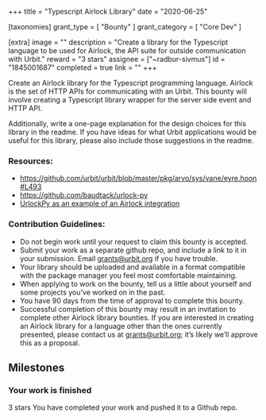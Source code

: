 +++
title = "Typescript Airlock Library"
date = "2020-06-25"

[taxonomies]
grant_type = [ "Bounty" ]
grant_category = [ "Core Dev" ]

[extra]
image = ""
description = "Create a library for the Typescript language to be used for Airlock, the API suite for outside communication with Urbit."
reward = "3 stars"
assignee = ["~radbur-sivmus"]
id = "1845001687"
completed = true
link = ""
+++

Create an Airlock library for the Typescript programming language. Airlock is the set of HTTP APIs for communicating with an Urbit. This bounty will involve creating a Typescript library wrapper for the server side event and HTTP API.

Additionally, write a one-page explanation for the design choices for this library in the readme. If you have ideas for what Urbit applications would be useful for this library, please also include those suggestions in the readme.

### Resources:

- https://github.com/urbit/urbit/blob/master/pkg/arvo/sys/vane/eyre.hoon#L493
- https://github.com/baudtack/urlock-py
- [UrlockPy as an example of an Airlock integration](https://github.com/urbit/docs/pull/892)

### Contribution Guidelines:

- Do not begin work until your request to claim this bounty is accepted.
- Submit your work as a separate github repo, and include a link to it in your submission. Email grants@urbit.org if you have trouble.
- Your library should be uploaded and available in a format compatible with the package manager you feel most comfortable maintaining.
- When applying to work on the bounty, tell us a little about yourself and some projects you’ve worked on in the past.
- You have 90 days from the time of approval to complete this bounty.
- Successful completion of this bounty may result in an invitation to complete other Airlock library bounties. If you are interested in creating an Airlock library for a language other than the ones currently presented, please contact us at grants@urbit.org; it’s likely we’ll approve this as a proposal.

## Milestones

### Your work is finished

3 stars
You have completed your work and pushed it to a Github repo.
